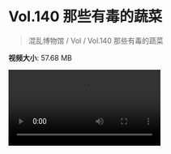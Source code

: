 # Vol.140 那些有毒的蔬菜

> 混乱博物馆 / Vol / Vol.140 那些有毒的蔬菜

**视频大小**: 57.68 MB

<div class="video"><video src="https://file.hsyhx.top/video/混乱博物馆/Vol/140.mp4" controls preload>🤔 您的浏览器不支持 video 标签</video></div>